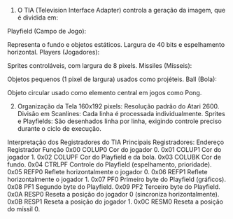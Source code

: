 1. O TIA (Television Interface Adapter) controla a geração da imagem, que é dividida em:

Playfield (Campo de Jogo):

Representa o fundo e objetos estáticos.
Largura de 40 bits e espelhamento horizontal.
Players (Jogadores):

Sprites controláveis, com largura de 8 pixels.
Missiles (Mísseis):

Objetos pequenos (1 pixel de largura) usados como projéteis.
Ball (Bola):

Objeto circular usado como elemento central em jogos como Pong.


2. Organização da Tela
160x192 pixels: Resolução padrão do Atari 2600.
Divisão em Scanlines: Cada linha é processada individualmente.
Sprites e Playfields: São desenhados linha por linha, exigindo controle preciso durante o ciclo de execução.


Interpretação dos Registradores do TIA
Principais Registradores:
Endereço	Registrador	Função
0x00	COLUP0	Cor do jogador 0.
0x01	COLUP1	Cor do jogador 1.
0x02	COLUPF	Cor do Playfield e da bola.
0x03	COLUBK	Cor de fundo.
0x04	CTRLPF	Controle do Playfield (espelhamento, prioridade).
0x05	REFP0	Reflete horizontalmente o jogador 0.
0x06	REFP1	Reflete horizontalmente o jogador 1.
0x07	PF0	Primeiro byte do Playfield (gráficos).
0x08	PF1	Segundo byte do Playfield.
0x09	PF2	Terceiro byte do Playfield.
0x0A	RESP0	Reseta a posição do jogador 0 (sincroniza horizontalmente).
0x0B	RESP1	Reseta a posição do jogador 1.
0x0C	RESM0	Reseta a posição do míssil 0.
